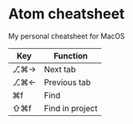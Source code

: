 # Atom cheatsheet
My personal cheatsheet for MacOS

| Key | Function |
|--|--|
| ⎇⌘→ | Next tab |
| ⎇⌘← | Previous tab |
| ⌘f | Find |
| &#x21E7;⌘f | Find in project |
